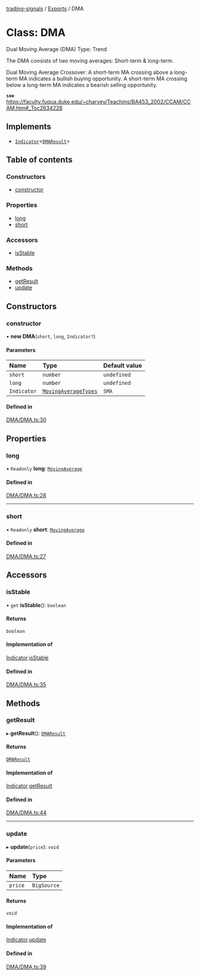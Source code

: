 [trading-signals](../README.md) / [Exports](../modules.md) / DMA

# Class: DMA

Dual Moving Average (DMA) Type: Trend

The DMA consists of two moving averages: Short-term & long-term.

Dual Moving Average Crossover: A short-term MA crossing above a long-term MA indicates a bullish buying opportunity. A short-term MA crossing below a long-term MA indicates a bearish selling opportunity.

**`see`** https://faculty.fuqua.duke.edu/~charvey/Teaching/BA453_2002/CCAM/CCAM.htm#_Toc2634228

## Implements

- [`Indicator`](../interfaces/Indicator.md)<[`DMAResult`](../modules.md#dmaresult)\>

## Table of contents

### Constructors

- [constructor](DMA.md#constructor)

### Properties

- [long](DMA.md#long)
- [short](DMA.md#short)

### Accessors

- [isStable](DMA.md#isstable)

### Methods

- [getResult](DMA.md#getresult)
- [update](DMA.md#update)

## Constructors

### constructor

• **new DMA**(`short`, `long`, `Indicator?`)

#### Parameters

| Name        | Type                                                     | Default value |
| :---------- | :------------------------------------------------------- | :------------ |
| `short`     | `number`                                                 | `undefined`   |
| `long`      | `number`                                                 | `undefined`   |
| `Indicator` | [`MovingAverageTypes`](../modules.md#movingaveragetypes) | `SMA`         |

#### Defined in

[DMA/DMA.ts:30](https://github.com/bennycode/trading-signals/blob/95cb489/src/DMA/DMA.ts#L30)

## Properties

### long

• `Readonly` **long**: [`MovingAverage`](MovingAverage.md)

#### Defined in

[DMA/DMA.ts:28](https://github.com/bennycode/trading-signals/blob/95cb489/src/DMA/DMA.ts#L28)

---

### short

• `Readonly` **short**: [`MovingAverage`](MovingAverage.md)

#### Defined in

[DMA/DMA.ts:27](https://github.com/bennycode/trading-signals/blob/95cb489/src/DMA/DMA.ts#L27)

## Accessors

### isStable

• `get` **isStable**(): `boolean`

#### Returns

`boolean`

#### Implementation of

[Indicator](../interfaces/Indicator.md).[isStable](../interfaces/Indicator.md#isstable)

#### Defined in

[DMA/DMA.ts:35](https://github.com/bennycode/trading-signals/blob/95cb489/src/DMA/DMA.ts#L35)

## Methods

### getResult

▸ **getResult**(): [`DMAResult`](../modules.md#dmaresult)

#### Returns

[`DMAResult`](../modules.md#dmaresult)

#### Implementation of

[Indicator](../interfaces/Indicator.md).[getResult](../interfaces/Indicator.md#getresult)

#### Defined in

[DMA/DMA.ts:44](https://github.com/bennycode/trading-signals/blob/95cb489/src/DMA/DMA.ts#L44)

---

### update

▸ **update**(`price`): `void`

#### Parameters

| Name    | Type        |
| :------ | :---------- |
| `price` | `BigSource` |

#### Returns

`void`

#### Implementation of

[Indicator](../interfaces/Indicator.md).[update](../interfaces/Indicator.md#update)

#### Defined in

[DMA/DMA.ts:39](https://github.com/bennycode/trading-signals/blob/95cb489/src/DMA/DMA.ts#L39)
